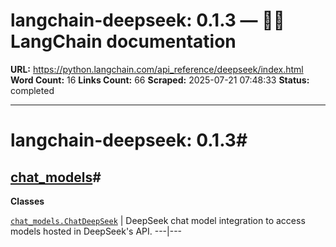 # langchain-deepseek: 0.1.3 — 🦜🔗 LangChain  documentation

**URL:** https://python.langchain.com/api_reference/deepseek/index.html
**Word Count:** 16
**Links Count:** 66
**Scraped:** 2025-07-21 07:48:33
**Status:** completed

---

# langchain-deepseek: 0.1.3\#

## [chat\_models](https://python.langchain.com/api_reference/deepseek/chat_models.html#langchain-deepseek-chat-models)\#

**Classes**

[`chat_models.ChatDeepSeek`](https://python.langchain.com/api_reference/deepseek/chat_models/langchain_deepseek.chat_models.ChatDeepSeek.html#langchain_deepseek.chat_models.ChatDeepSeek "langchain_deepseek.chat_models.ChatDeepSeek") | DeepSeek chat model integration to access models hosted in DeepSeek's API.   ---|---